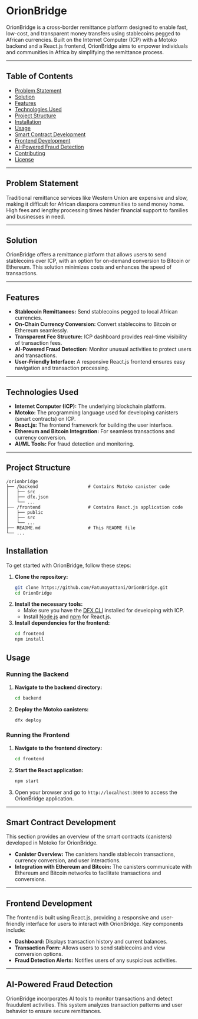 # OrionBridge

OrionBridge is a cross-border remittance platform designed to enable fast, low-cost, and transparent money transfers using stablecoins pegged to African currencies. Built on the Internet Computer (ICP) with a Motoko backend and a React.js frontend, OrionBridge aims to empower individuals and communities in Africa by simplifying the remittance process.

---

## Table of Contents

- [Problem Statement](#problem-statement)
- [Solution](#solution)
- [Features](#features)
- [Technologies Used](#technologies-used)
- [Project Structure](#project-structure)
- [Installation](#installation)
- [Usage](#usage)
- [Smart Contract Development](#smart-contract-development)
- [Frontend Development](#frontend-development)
- [AI-Powered Fraud Detection](#ai-powered-fraud-detection)
- [Contributing](#contributing)
- [License](#license)

----

## Problem Statement

Traditional remittance services like Western Union are expensive and slow, making it difficult for African diaspora communities to send money home. High fees and lengthy processing times hinder financial support to families and businesses in need.

---

## Solution

OrionBridge offers a remittance platform that allows users to send stablecoins over ICP, with an option for on-demand conversion to Bitcoin or Ethereum. This solution minimizes costs and enhances the speed of transactions.

---

## Features

- **Stablecoin Remittances:** Send stablecoins pegged to local African currencies.
- **On-Chain Currency Conversion:** Convert stablecoins to Bitcoin or Ethereum seamlessly.
- **Transparent Fee Structure:** ICP dashboard provides real-time visibility of transaction fees.
- **AI-Powered Fraud Detection:** Monitor unusual activities to protect users and transactions.
- **User-Friendly Interface:** A responsive React.js frontend ensures easy navigation and transaction processing.

---

## Technologies Used
- **Internet Computer (ICP):** The underlying blockchain platform.
- **Motoko:** The programming language used for developing canisters (smart contracts) on ICP.
- **React.js:** The frontend framework for building the user interface.
- **Ethereum and Bitcoin Integration:** For seamless transactions and currency conversion.
- **AI/ML Tools:** For fraud detection and monitoring.

---

## Project Structure
```
/orionbridge
├── /backend                   # Contains Motoko canister code
│   ├── src
│   ├── dfx.json
│   └── ...
├── /frontend                  # Contains React.js application code
│   ├── public
│   ├── src
│   └── ...
├── README.md                  # This README file
└── ...
```

## Installation
To get started with OrionBridge, follow these steps:

1. **Clone the repository:**
   ```bash
   git clone https://github.com/Fatumayattani/OrionBridge.git
   cd OrionBridge
   ```
2. **Install the necessary tools:**
   - Make sure you have the [DFX CLI](https://internetcomputer.org/docs/developers-guide/install-dfx) installed for developing with ICP.
   - Install [Node.js](https://nodejs.org/) and [npm](https://www.npmjs.com/get-npm) for React.js.
3. **Install dependencies for the frontend:**
   ```bash
   cd frontend
   npm install
   ```    

 ## Usage

### Running the Backend
1. **Navigate to the backend directory:**
   ```bash
   cd backend
   ```
2. **Deploy the Motoko canisters:**
   ```bash
   dfx deploy
   ```   
### Running the Frontend

1. **Navigate to the frontend directory:**
   ```bash
   cd frontend
   ```   
2. **Start the React application:**
   ```bash
   npm start
   ```   
3. Open your browser and go to `http://localhost:3000` to access the OrionBridge application. 

---

## Smart Contract Development

This section provides an overview of the smart contracts (canisters) developed in Motoko for OrionBridge.

- **Canister Overview:** The canisters handle stablecoin transactions, currency conversion, and user interactions.
- **Integration with Ethereum and Bitcoin:** The canisters communicate with Ethereum and Bitcoin networks to facilitate transactions and conversions.  

---

## Frontend Development
The frontend is built using React.js, providing a responsive and user-friendly interface for users to interact with OrionBridge. Key components include:
- **Dashboard:** Displays transaction history and current balances.
- **Transaction Form:** Allows users to send stablecoins and view conversion options.
- **Fraud Detection Alerts:** Notifies users of any suspicious activities.

---

## AI-Powered Fraud Detection
OrionBridge incorporates AI tools to monitor transactions and detect fraudulent activities. This system analyzes transaction patterns and user behavior to ensure secure remittances.